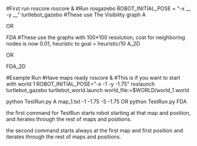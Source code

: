 #First run roscore
roscore &
#Run rosgazebo
ROBOT_INITIAL_POSE = "-x __ -y __" turtlebot_gazebo
#These use The Visibility graph
A

OR

FDA
#These use the graphs with 100*100 resolution, cost for neighboring nodes is now 0.01, heuristic to goal = heuristic/10
A_2D

OR

FDA_2D

#Example Run
#Have maps ready
roscore &
#This is if you want to start with world 1
ROBOT_INITIAL_POSE="-x -1 -y -1.75" roslaunch turtlebot_gazebo turtlebot_world.launch world_file:=$WORLD/world_1.world

python TestRun.py A map_1.txt -1 -1.75 -5 -1.75
OR
python TestRun.py FDA

the first command for TestRun starts robot starting at that map and position, and iterates through the rest of maps and positions.

the second command starts always at the first map and first position and iterates through the rest of maps and positions.
